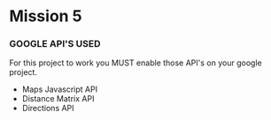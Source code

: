 # Mission 5

### GOOGLE API'S USED

For this project to work you MUST enable those API's on your google project.

-   Maps Javascript API
-   Distance Matrix API
-   Directions API
